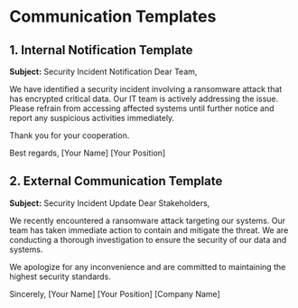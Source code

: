 # Communication Templates

## 1. Internal Notification Template

**Subject:** Security Incident Notification
Dear Team,

We have identified a security incident involving a ransomware attack that has encrypted critical data. Our IT team is actively addressing the issue. Please refrain from accessing affected systems until further notice and report any suspicious activities immediately.

Thank you for your cooperation.

Best regards,
[Your Name]
[Your Position]


## 2. External Communication Template

**Subject:** Security Incident Update
Dear Stakeholders,

We recently encountered a ransomware attack targeting our systems. Our team has taken immediate action to contain and mitigate the threat. We are conducting a thorough investigation to ensure the security of our data and systems.

We apologize for any inconvenience and are committed to maintaining the highest security standards.

Sincerely,
[Your Name]
[Your Position]
[Company Name]



